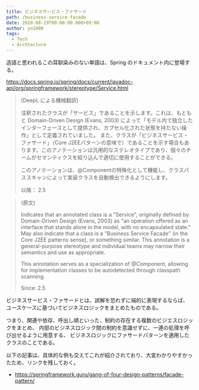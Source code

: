 ```yaml
---
title: ビジネスサービス・ファサード
path: /business-service-facade
date: 2020-08-29T00:00:00.000+09:00
author: yo1000
tags:
  - Tech
  - Archtecture
---
```


造語と思われるこの耳馴染みのない単語は、Spring のドキュメント内に登場する。

https://docs.spring.io/spring/docs/current/javadoc-api/org/springframework/stereotype/Service.html

> (DeepL による機械翻訳)
>
> 注釈されたクラスが「サービス」であることを示します。これは、もともと Domain-Driven Design (Evans, 2003) によって「モデル内で独立したインターフェースとして提供され、カプセル化された状態を持たない操作」として定義されていました。
また、クラスが「ビジネスサービス・ファサード」（Core J2EEパターンの意味で）であることを示す場合もあります。このアノテーションは汎用的なステレオタイプであり、個々のチームがセマンティクスを絞り込んで適切に使用することができる。
>
> このアノテーションは、@Componentの特殊化として機能し、クラスパススキャンによって実装クラスを自動検出できるようにします。
>
> 以降：
> 2.5

> (原文)
>
> Indicates that an annotated class is a "Service", originally defined by Domain-Driven Design (Evans, 2003) as "an operation offered as an interface that stands alone in the model, with no encapsulated state."
May also indicate that a class is a "Business Service Facade" (in the Core J2EE patterns sense), or something similar. This annotation is a general-purpose stereotype and individual teams may narrow their semantics and use as appropriate.
>
> This annotation serves as a specialization of @Component, allowing for implementation classes to be autodetected through classpath scanning.
>
> Since:
> 2.5

ビジネスサービス・ファサードとは、誤解を恐れずに端的に表現するならば、
ユースケースに基づいてビジネスロジックをまとめたものである。

つまり、関連や依存、呼出し順といった、制約の存在する複数のビジエスロジックをまとめ、
内部のビジネスロジック間の制約を意識せずに、一連の処理を呼び出せるように用意する、
ビジネスロジックにファサードパターンを適用したクラスのことである。

以下の記事は、具体的な例も交えてこれが紹介されており、大変わかりやすかったため、リンクを残しておく。

* https://springframework.guru/gang-of-four-design-patterns/facade-pattern/

